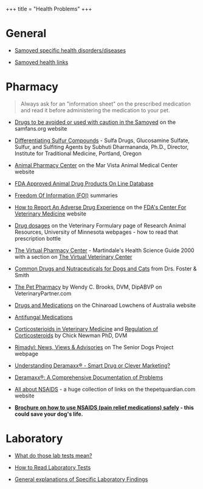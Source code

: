 +++
title = "Health Problems"
+++


# General


- [Samoyed specific health disorders/diseases](/diseases/disorders-syndromes-and-conditions)

- [Samoyed health links](http://www.mirage-samoyeds.com/healthlinks1.htm)


# Pharmacy


> Always ask for an "information sheet" on the prescribed medication and read it before administering the medication to your pet.

- [Drugs to be avoided or used with caution in the Samoyed](http://www.samfans.org/drugs.html) on the samfans.org website

- [Differentiating Sulfur Compounds](http://www.itmonline.org/arts/sulfa.htm) - Sulfa Drugs, Glucosamine Sulfate, Sulfur, and Sulfiting Agents by Subhuti Dharmananda, Ph.D., Director, Institute for Traditional Medicine, Portland, Oregon

- [Animal Pharmacy Center](http://www.marvistavet.com/html/pharmacy_center.html) on the Mar Vista Animal Medical Center website

- [FDA Approved Animal Drug Products On Line Database](http://dil.vetmed.vt.edu/)

- [Freedom Of Information (FOI)](http://www.fda.gov/cvm/FOI/efoi.html) summaries

- [How to Report An Adverse Drug Experience](http://www.fda.gov/cvm/adetoc.htm) on the [FDA's Center For Veterinary Medicine](http://www.fda.gov/AnimalVeterinary/default.htm) website

- [Drug dosages](http://www.ahc.umn.edu/rar/umnuser/formulary.html) on the Veterinary Formulary page of Research Animal Resources, University of Minnesota webpages - how to read that prescription bottle

- [The Virtual Pharmacy Center](http://www.martindalecenter.com/Pharmacy.html) - Martindale's Health Science Guide 2000 with a section on [The Virtual Veterinary Center](http://www.martindalecenter.com/Pharmacy_3_Phaco.html#PHARMC-VET)

- [Common Drugs and Nutraceuticals for Dogs and Cats](http://www.peteducation.com/category_summary.cfm?Cat=1303) from Drs. Foster & Smith

- [The Pet Pharmacy](http://www.veterinarypartner.com/Content.plx?P=SRC&S=1&SourceID=52) by Wendy C. Brooks, DVM, DipABVP on VeterinaryPartner.com

- [Drugs and Medications](http://www.lowchensaustralia.com/health/drugs.htm) on the Chinaroad Lowchens of Australia website

- [Antifungal Medications](http://www.peteducation.com/category_summary.cfm?cat=1453)

- [Corticosterioids in Veterinary Medicine](http://www.newmanveterinary.com/steroids.html) and [Regulation of Corticosteroids](http://www.newmanveterinary.com/regulati.html) by Chick Newman PhD, DVM

- [Rimadyl: News, Views & Advisories](http://www.srdogs.com/Pages/rimadylfr.html) on The Senior Dogs Project webpage

- [Understanding Deramaxx® - Smart Drug or Clever Marketing?](http://www.vetnsaids.com/)

- [Deramaxx®: A Comprehensive Documentation of Problems](http://doberman.cc/DeramaxxComprehensive.pdf)

- [All about NSAIDS](http://www.thepetguardian.com/html/body_nsaids.html) - a huge
collection of links on the thepetquardian.com website

- **[Brochure on how to use NSAIDS (pain relief medications) safely](http://www.fda.gov/downloads/AnimalVeterinary/NewsEvents/CVMUpdates/UCM054572.pdf) - this could save your dog's life.**



# Laboratory


- [What do those lab tests mean?](http://www.vetmed.wsu.edu/ClientED/lab.asp)

- [How to Read Laboratory Tests](http://home.gci.net/~divs/disease/lab_tests.html)

- [General explanations of Specific Laboratory Findings](http://broadwayveterinaryhospital.evetsites.net/site/view/83223_LaboratoryAssessmentDescriptions.pml)

